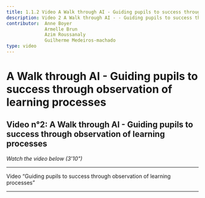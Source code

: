 ```yaml
---
title: 1.1.2 Video A Walk through AI - Guiding pupils to success through observation of learning processes
description: Video 2 A Walk through AI - - Guiding pupils to success through observation of learning processes
contributor:  Anne Boyer
              Armelle Brun
              Azim Roussanaly
              Guilherme Medeiros-machado
type: video
---
```

# A Walk through AI - Guiding pupils to success through observation of learning processes
## Video n°2: A Walk through AI - Guiding pupils to success through observation of learning processes
*Watch the video below (3'10")*

----------

Video “Guiding pupils to success through observation of learning processes”

-----------

